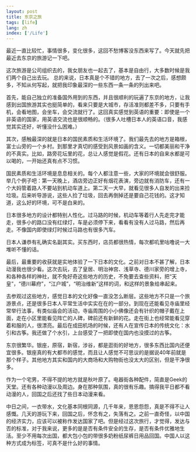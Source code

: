 ```yaml
---
layout: post
title: 东京之旅
tags: [life]
lang: zh
index: ['/Life']
---
```


最近一直比较忙，事情很多，变化很多，这回不愁博客没东西来写了。今天就先把最近去东京的旅游记一下吧。

这次旅游是公司组织去的，我女朋友也一起去了，基本是自由行，大多数时候是我们两个自己出去玩。 总的来说，日本真是个不错的地方，去了一次之后，感想颇多，不知从何写起，就把我印象最深的一些东西一条一条的列出来吧。

首先，能自己独立的准备国外用到的东西，并且很顺利的玩遍了东京的地方，让我感到出国旅游其实也挺简单的，看来只要是大城市，存活准则都差不多，只要有手机，会看地图，会坐车，会交流就行了。这回真实感觉到英语的重要：即使是一个非英语的国家，用英语交流也是很顺畅的。（很多人吐槽日本人的英语口音，我感觉其实还好，听懂没什么困难。）

其次，感触最深的就是日本的国民素质和生活环境了。我们最先去的地方是箱根，富士山旁的一个乡村。到那里才真切的感受到风景如画的含义。一切都美丽和干净的不真实。比如，路旁花坛里的花，总让人感觉是假花。还有日本的自来水都是可以喝的，一开始还真有点不习惯。

国民素质和生活环境是息息相关的。每个人都注意一些，大家的环境就会很舒服。举几个例子吧：第一天晚上，酒店旁边正好有烟花表演，旁边就有消防车，还有一个大妈管着路人不要站到机动车道上。第二天一大早，就看见很多人自发的出来捡垃圾。后来听导游说，这些人捡了垃圾，回去再倒掉还是要自己花钱的。这才知道，这么好的环境，可不是白来的。

日本很多地方的设计都特别人性化。过马路的时候，机动车等着行人先走完才能走，很多小的路口没有红绿灯，车是必须停下来，看看有没有人过马路，然后再走。不像国内即使绿灯时候过马路也有很多汽车。

日本人谦恭有礼确实名副其实。买东西时，店员都很热情，每次都叽里咕噜说一大堆听不懂的话。

最后，最重要的收获就是实地体验了一下日本的文化。之前对日本不甚了解，日本动漫我也很少看。这次去玩，去了皇居、明治神宫、浅草寺、德川家旁的增上寺，和各种各样的神社，就不免好奇这些地方的历史，不免要去查些资料，把“天皇”，“德川幕府”，“江户城”，“明治维新”这样的词，和这样的景象给串起来。

去参观过这些地方，感觉日本的文化好像一直没怎么断层。这些地方不只是一个旅游景点，还是很多日本人平常生活中实实在在的一部分。到现在还能看见寺庙里经常举行法事，有类似庙会的活动，寺庙周围的小小佛像还会有针织的帽子戴在上面，走在小区里能看见阵亡的人碑，碑前还有新鲜的花。走在街上也经常能看见穿着和服的人，很漂亮。最后在成田机场的时候，还有人在宣传日本的传统文化：水引和古筝。我还做了个水引，上台感受了一把即使在国内也没摸过的古筝。

东京很繁华。银座，原宿，新宿，涉谷，都是逛街的好地方，很多东西比国内还便宜很多。银座真的有大都市的感觉，而且让人感觉不可思议的是据说40年前就是那个样子。其他地方其实和国内的大商场和大购物街也没太大的区别，但是干净很多。

作为一个宅男，不得不提的地方就是秋叶原了。电器街各种配件，简直是Geek的天堂。还有各种动漫以及周边。身在那种氛围，真的很有乐趣。搞得我平日都不看动漫的人，回国之后还找了些日本动漫来看。

中日之间，一衣带水，文化基本同根同源，几千年来，恩恩怨怨，真是不得不让人感慨。几天的游玩下来，回国之后，怀念有之，失落有之。之前一直奇怪，以中国的经济实力，应该可以被称作发达国家了吧。但是经过这次旅行，才觉得，发达与否的标准，对于我来说，更多的是是否有条件安全的生存，是否有条件优雅地生活。至少不用每次出国，都大包小包的带很多奶粉纸尿裤日用品回国。中国人以这种方式成为标签，可真不是什么好的事情。
